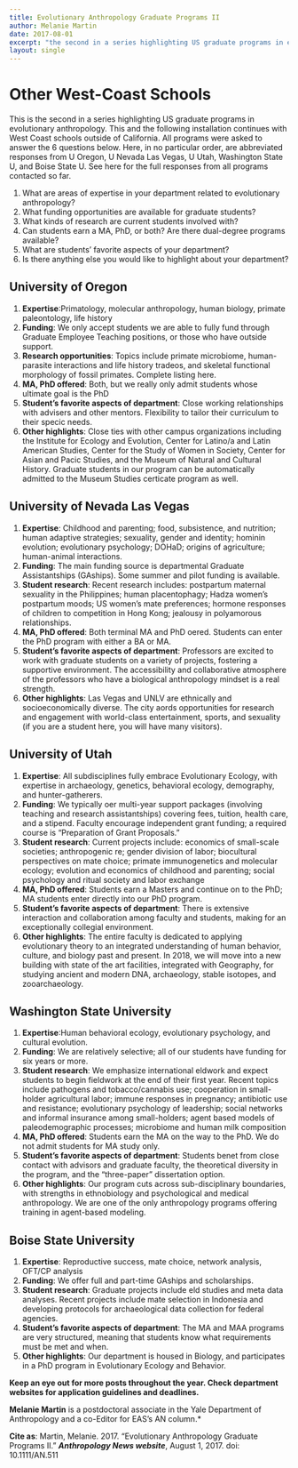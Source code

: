 ```yaml
---
title: Evolutionary Anthropology Graduate Programs II
author: Melanie Martin
date: 2017-08-01
excerpt: "the second in a series highlighting US graduate programs in evolutionary anthropology"
layout: single
---
```


# Other West-Coast Schools

This is the second in a series highlighting US graduate programs in evolutionary anthropology. This and the following installation continues with West Coast schools outside of California. All programs were asked to answer the 6 questions below. Here, in no particular order, are abbreviated responses from U Oregon, U Nevada Las Vegas, U Utah, Washington State U, and Boise State U. See here for the full responses from all programs contacted so far.

  1. What are areas of expertise in your department related to evolutionary anthropology?
  2. What funding opportunities are available for graduate students?
  3. What kinds of research are current students involved with?
  4. Can students earn a MA, PhD, or both? Are there dual-degree programs available?
  5. What are students’ favorite aspects of your department?
  6. Is there anything else you would like to highlight about your department?

## University of Oregon

1. **Expertise**:Primatology, molecular anthropology, human biology, primate paleontology, life history
2. **Funding**: We only accept students we are able to fully fund through Graduate Employee Teaching positions, or those who have outside support.
3. **Research opportunities**: Topics include primate microbiome, human-parasite interactions and life history tradeos, and skeletal functional morphology of fossil primates. Complete listing here.
4. **MA, PhD offered**: Both, but we really only admit students whose ultimate goal is the PhD
5. **Student’s favorite aspects of department**: Close working relationships with advisers and other mentors. Flexibility to tailor their curriculum to their specic
needs.
6. **Other highlights**: Close ties with other campus organizations including the Institute for Ecology and Evolution, Center for Latino/a and Latin American Studies, Center for the Study of Women in Society, Center for Asian and Pacic Studies, and the Museum of Natural and Cultural History. Graduate students in our program can be automatically admitted to the Museum Studies certicate program as well.

## University of Nevada Las Vegas

1. **Expertise**: Childhood and parenting; food, subsistence, and nutrition; human adaptive strategies; sexuality, gender and identity; hominin evolution; evolutionary psychology; DOHaD; origins of agriculture; human-animal interactions.
2. **Funding**: The main funding source is departmental Graduate Assistantships (GAships). Some summer and pilot funding is available.
3. **Student research**: Recent research includes: postpartum maternal sexuality in the Philippines; human placentophagy; Hadza women’s postpartum moods; US women’s mate preferences; hormone responses of children to competition in Hong Kong; jealousy in polyamorous relationships.
4. **MA, PhD offered**: Both terminal MA and PhD oered. Students can enter the PhD program with either a BA or MA.
5. **Student’s favorite aspects of department**: Professors are excited to work with graduate students on a variety of projects, fostering a supportive environment. The accessibility and collaborative atmosphere of the professors who have a biological anthropology mindset is a real strength. 
6. **Other highlights**: Las Vegas and UNLV are ethnically and socioeconomically diverse. The city aords opportunities for research and engagement with world-class entertainment, sports, and sexuality (if you are a student here, you will have many visitors).

## University of Utah

1. **Expertise**: All subdisciplines fully embrace Evolutionary Ecology, with expertise in archaeology, genetics, behavioral ecology, demography, and hunter-gatherers.
2. **Funding**: We typically oer multi-year support packages (involving teaching and research assistantships) covering fees, tuition, health care, and a stipend. Faculty encourage independent grant funding; a required course is “Preparation of Grant Proposals.”
3. **Student research**: Current projects include: economics of small-scale societies; anthropogenic re; gender division of labor; biocultural perspectives on mate choice; primate immunogenetics and molecular ecology; evolution and economics of childhood and parenting; social psychology and ritual society and labor exchange
4. **MA, PhD offered**: Students earn a Masters and continue on to the PhD; MA students enter directly into our PhD program.
5. **Student’s favorite aspects of department**: There is extensive interaction and collaboration among faculty and students, making for an exceptionally collegial environment.
6. **Other highlights**: The entire faculty is dedicated to applying evolutionary theory to an integrated understanding of human behavior, culture, and biology past and present. In 2018, we will move into a new building with state of the art facilities, integrated with Geography, for studying ancient and modern DNA, archaeology, stable isotopes, and zooarchaeology.

## Washington State University

1. **Expertise**:Human behavioral ecology, evolutionary psychology, and cultural evolution.
2. **Funding**: We are relatively selective; all of our students have funding for six years or more.
3. **Student research**: We emphasize international eldwork
and expect students to begin fieldwork at the end of their first year. Recent topics include pathogens and tobacco/cannabis
use; cooperation in small-holder agricultural labor; immune responses in pregnancy; antibiotic use and resistance; evolutionary psychology of leadership; social networks and informal insurance among small-holders; agent based models of paleodemographic processes; microbiome and human milk composition
4. **MA, PhD offered**: Students earn the MA on the way to the PhD. We do not admit students for MA study only.
5. **Student’s favorite aspects of department**: Students benet
from close contact with advisors and graduate faculty, the theoretical diversity in the program, and the “three-paper” dissertation option.
6. **Other highlights**: Our program cuts across sub-disciplinary boundaries, with strengths in ethnobiology and psychological and medical anthropology. We are one of the only anthropology programs offering training in agent-based modeling.


## Boise State University

1. **Expertise**: Reproductive success, mate choice, network analysis, OFT/CP analysis
2. **Funding**: We offer full and part-time GAships and scholarships.
3. **Student research**: Graduate projects include eld
studies and meta data analyses. Recent projects include mate selection in Indonesia and developing protocols for archaeological data collection for federal agencies.
4. **Student’s favorite aspects of department**: The MA and MAA programs are very structured, meaning that students know what requirements must be met and when.
5. **Other highlights**: Our department is housed in Biology, and participates in a PhD program in Evolutionary Ecology and Behavior.

**Keep an eye out for more posts throughout the year. Check department websites for application guidelines and deadlines.**

**Melanie Martin** is a postdoctoral associate in the Yale Department of Anthropology and a co-Editor for EAS’s AN column.*

**Cite as**: Martin, Melanie. 2017. “Evolutionary Anthropology Graduate Programs II.” ***Anthropology News website***, August 1, 2017. doi: 10.1111/AN.511

